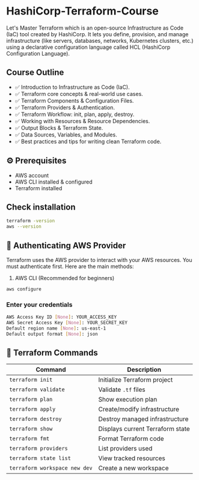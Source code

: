 # HashiCorp-Terraform-Course

Let's Master Terraform which is an open-source Infrastructure as Code (IaC) tool created by HashiCorp. It lets you define, provision, and manage infrastructure (like servers, databases, networks, Kubernetes clusters, etc.) using a declarative configuration language called HCL (HashiCorp Configuration Language).

## Course Outline

- ✅ Introduction to Infrastructure as Code (IaC).
- ✅ Terraform core concepts & real-world use cases.
- ✅ Terraform Components & Configuration Files.
- ✅ Terraform Providers & Authentication.
- ✅ Terraform Workflow: init, plan, apply, destroy.
- ✅ Working with Resources & Resource Dependencies.
- ✅ Output Blocks & Terraform State.
- ✅ Data Sources, Variables, and Modules.
- ✅ Best practices and tips for writing clean Terraform code.

## ⚙️ Prerequisites

- AWS account
- AWS CLI installed & configured
- Terraform installed

## Check installation

```bash
terraform -version
aws --version
```

## 🔑 Authenticating AWS Provider

Terraform uses the AWS provider to interact with your AWS resources.
You must authenticate first. Here are the main methods:

1. AWS CLI (Recommended for beginners)

```bash
aws configure
```

### Enter your credentials

```bash
AWS Access Key ID [None]: YOUR_ACCESS_KEY  
AWS Secret Access Key [None]: YOUR_SECRET_KEY  
Default region name [None]: us-east-1  
Default output format [None]: json
```

## 🚀 Terraform Commands

| Command                      | Description                      |
|------------------------------|----------------------------------|
| `terraform init`             | Initialize Terraform project     |
| `terraform validate`         | Validate `.tf` files             |
| `terraform plan`             | Show execution plan              |
| `terraform apply`            | Create/modify infrastructure     |
| `terraform destroy`          | Destroy managed infrastructure   |
| `terraform show`             | Displays current Terraform state |
| `terraform fmt`              | Format Terraform code            |
| `terraform providers`        | List providers used              |
| `terraform state list`       | View tracked resources           |
| `terraform workspace new dev`| Create a new workspace           |
